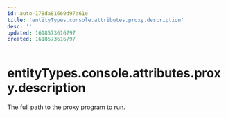 ```yaml
---
id: auto-178da81669d97a61e
title: 'entityTypes.console.attributes.proxy.description'
desc: ''
updated: 1618573616797
created: 1618573616797
---
```

# entityTypes.console.attributes.proxy.description

The full path to the proxy program to run.